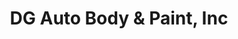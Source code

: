 ---
title: "DG Auto Body & Paint, Inc"
url: /fremont/dg-auto-body-and-paint-inc/
shop: car repair
---